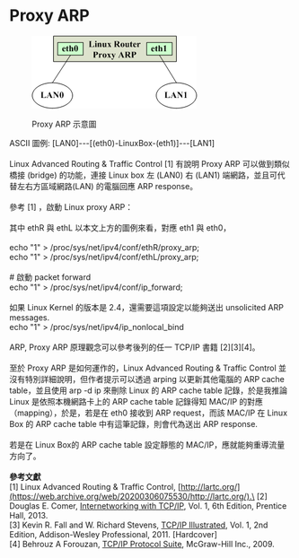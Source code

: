 # Proxy ARP

<figure><img src="../.gitbook/assets/image.png" alt=""><figcaption><p>Proxy ARP 示意圖</p></figcaption></figure>

ASCII 圖例: \[LAN0]---\[(eth0)-LinuxBox-(eth1)]---\[LAN1]\
\
Linux Advanced Routing & Traffic Control \[1] 有說明 Proxy ARP 可以做到類似橋接 (bridge) 的功能，連接 Linux box 左 (LAN0) 右 (LAN1) 端網路，並且可代替左右方區域網路(LAN) 的電腦回應 ARP response。\
\
參考 \[1] ，啟動 Linux proxy ARP：\
\
其中 ethR 與 ethL 以本文上方的圖例來看，對應 eth1 與 eth0，\
\
echo "1" > /proc/sys/net/ipv4/conf/ethR/proxy\_arp;\
echo "1" > /proc/sys/net/ipv4/conf/ethL/proxy\_arp;\
\
\# 啟動 packet forward\
echo "1" > /proc/sys/net/ipv4/conf/ip\_forward;\
\
如果 Linux Kernel 的版本是 2.4，還需要這項設定以能夠送出 unsolicited ARP messages.\
echo "1" > /proc/sys/net/ipv4/ip\_nonlocal\_bind\
\
ARP, Proxy ARP 原理觀念可以參考後列的任一 TCP/IP 書籍 \[2]\[3]\[4]。\
\
至於 Proxy ARP 是如何運作的，Linux Advanced Routing & Traffic Control 並沒有特別詳細說明，但作者提示可以透過 arping 以更新其他電腦的 ARP cache table，並且使用 arp -d ip 來刪除 Linux 的 ARP cache table 記錄，於是我推論 Linux 是依照本機網路卡上的 ARP cache table 記錄得知 MAC/IP 的對應（mapping），於是，若是在 eth0 接收到 ARP request，而該 MAC/IP 在 Linux Box 的 ARP cache table 中有這筆記錄，則會代為送出 ARP response.\
\
若是在 Linux Box的 ARP cache table 設定靜態的 MAC/IP，應就能夠重導流量方向了。\
\
**參考文獻**\
\[1] Linux Advanced Routing & Traffic Control, [http://lartc.org/](https://web.archive.org/web/20200306075530/http://lartc.org/).\
\[2] Douglas E. Comer, [Internetworking with TCP/IP](https://web.archive.org/web/20200306075530/http://www.amazon.com/gp/product/013608530X/ref=as\_li\_tf\_tl?ie=UTF8\&camp=1789\&creative=9325\&creativeASIN=013608530X\&linkCode=as2\&tag=apla0fb9-20), Vol. 1, 6th Edition, Prentice Hall, 2013.\
\[3] Kevin R. Fall and W. Richard Stevens, [TCP/IP Illustrated](https://web.archive.org/web/20200306075530/http://www.amazon.com/gp/product/0321336313/ref=as\_li\_tf\_tl?ie=UTF8\&camp=1789\&creative=9325\&creativeASIN=0321336313\&linkCode=as2\&tag=apla0fb9-20), Vol. 1, 2nd Edition, Addison-Wesley Professional, 2011. \[Hardcover]\
\[4] Behrouz A Forouzan, [TCP/IP Protocol Suite](https://web.archive.org/web/20200306075530/http://www.amazon.com/gp/product/0073376043/ref=as\_li\_tf\_tl?ie=UTF8\&camp=1789\&creative=9325\&creativeASIN=0073376043\&linkCode=as2\&tag=apla0fb9-20), McGraw-Hill Inc., 2009.
